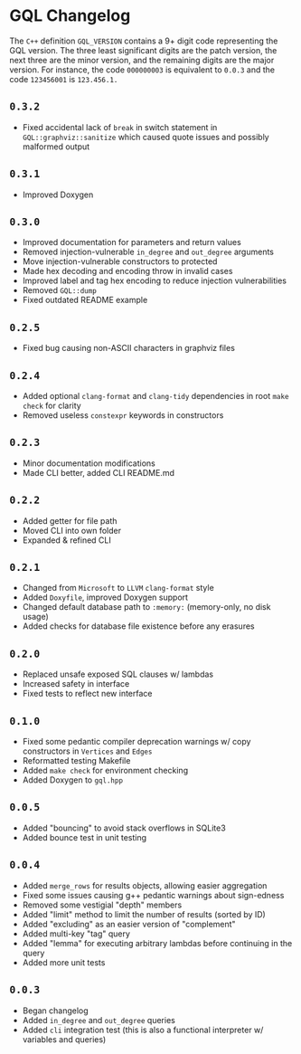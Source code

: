 
# GQL Changelog

The `C++` definition `GQL_VERSION` contains a 9+ digit code
representing the GQL version. The three least significant digits
are the patch version, the next three are the minor version, and
the remaining digits are the major version. For instance, the
code `000000003` is equivalent to `0.0.3` and the code
`123456001` is `123.456.1.`

## `0.3.2`
- Fixed accidental lack of `break` in switch statement in
    `GQL::graphviz::sanitize` which caused quote issues and
    possibly malformed output

## `0.3.1`
- Improved Doxygen

## `0.3.0`
- Improved documentation for parameters and return values
- Removed injection-vulnerable `in_degree` and `out_degree`
    arguments
- Move injection-vulnerable constructors to protected
- Made hex decoding and encoding throw in invalid cases
- Improved label and tag hex encoding to reduce injection
    vulnerabilities
- Removed `GQL::dump`
- Fixed outdated README example

## `0.2.5`
- Fixed bug causing non-ASCII characters in graphviz files

## `0.2.4`
- Added optional `clang-format` and `clang-tidy` dependencies in
    root `make check` for clarity
- Removed useless `constexpr` keywords in constructors

## `0.2.3`
- Minor documentation modifications
- Made CLI better, added CLI README.md

## `0.2.2`
- Added getter for file path
- Moved CLI into own folder
- Expanded & refined CLI

## `0.2.1`
- Changed from `Microsoft` to `LLVM` `clang-format` style
- Added `Doxyfile`, improved Doxygen support
- Changed default database path to `:memory:` (memory-only, no
    disk usage)
- Added checks for database file existence before any erasures

## `0.2.0`
- Replaced unsafe exposed SQL clauses w/ lambdas
- Increased safety in interface
- Fixed tests to reflect new interface

## `0.1.0`
- Fixed some pedantic compiler deprecation warnings w/ copy
    constructors in `Vertices` and `Edges`
- Reformatted testing Makefile
- Added `make check` for environment checking
- Added Doxygen to `gql.hpp`

## `0.0.5`
- Added "bouncing" to avoid stack overflows in SQLite3
- Added bounce test in unit testing

## `0.0.4`
- Added `merge_rows` for results objects, allowing easier
    aggregation
- Fixed some issues causing g++ pedantic warnings about
    sign-edness
- Removed some vestigial "depth" members
- Added "limit" method to limit the number of results (sorted
    by ID)
- Added "excluding" as an easier version of "complement"
- Added multi-key "tag" query
- Added "lemma" for executing arbitrary lambdas before
    continuing in the query
- Added more unit tests

## `0.0.3`
- Began changelog
- Added `in_degree` and `out_degree` queries
- Added `cli` integration test (this is also a functional
    interpreter w/ variables and queries)
